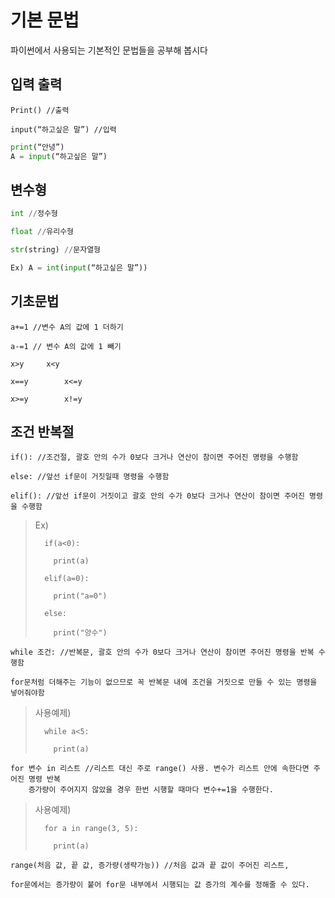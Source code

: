 # 기본 문법

파이썬에서 사용되는 기본적인 문법들을 공부해 봅시다

## 입력 출력

	Print()	//출력

	input(“하고싶은 말”) //입력
	
```python 
print(“안녕”)	
A = input(“하고싶은 말”) 
```
	
	

##	변수형

```python 
int //정수형	

float //유리수형 

str(string) //문자열형

Ex) A = int(input(“하고싶은 말”)) 
```


##	기초문법

	a+=1 //변수 A의 값에 1 더하기

	a-=1 // 변수 A의 값에 1 빼기

	x>y		x<y
	
  	x==y		x<=y
	
  	x>=y		x!=y
	
	

##	조건 반복절

	if(): //조건절, 괄호 안의 수가 0보다 크거나 연산이 참이면 주어진 명령을 수행함
	
	else: //앞선 if문이 거짓일때 명령을 수행함
	
	elif(): //앞선 if문이 거짓이고 괄호 안의 수가 0보다 크거나 연산이 참이면 주어진 명령을 수행함
	
>	Ex) 
>		
>		if(a<0):
>		
>		  print(a)
>		 
>		elif(a=0):
>		
>		  print("a=0")
>		 
>		else:
>		
>		  print("양수")

	while 조건: //반복문, 괄호 안의 수가 0보다 크거나 연산이 참이면 주어진 명령을 반복 수행함

	for문처럼 더해주는 기능이 없으므로 꼭 반복문 내에 조건을 거짓으로 만들 수 있는 명령을 넣어줘야함

>	사용예제) 
>		
>		while a<5:
>
>		  print(a)
			
			 

	for 변수 in 리스트 //리스트 대신 주로 range() 사용. 변수가 리스트 안에 속한다면 주어진 명령 반복
	    증가량이 주어지지 않았을 경우 한번 시행할 때마다 변수+=1을 수행한다. 

>	사용예제) 
>		
>		for a in range(3, 5):
>		
>		  print(a)

	range(처음 값, 끝 값, 증가량(생략가능)) //처음 값과 끝 값이 주어진 리스트, 
	
	for문에서는 증가량이 붙어 for문 내부에서 시행되는 값 증가의 계수를 정해줄 수 있다.
